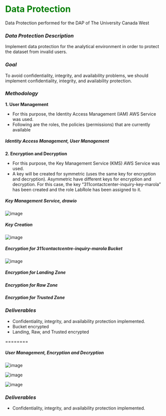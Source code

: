 # <font color="green">Data Protection</font> 

Data Protection performed for the DAP of The University Canada West

### ***Data Protection Description***

Implement data protection for the analytical environment in order to protect the dataset from invalid users. 

### ***Goal***
To avoid confidentiality, integrity, and availability problems, we should implement confidentiality, integrity, and availability protection. 

### ***Methodology***

**1. User Management**
- For this purpose, the Identity Access Management (IAM) AWS Service was used.
- Following are the roles, the policies (permissions) that are currently available

##### **Identity Access Management, User Management**


**2. Encryption and Decryption**
- For this purpose, the Key Management Service (KMS) AWS Service was used.
- A key will be created for symmetric (uses the same key for encryption and decryption). Asymmetric have different keys for encryption and decryption. For this case, the key “311contactcenter-inquiry-key-marola” has been created and the role LabRole has been assigned to it.

##### **Key Management Service, drawio**

![image](https://github.com/user-attachments/assets/861c408c-60f2-48a3-a0f6-ab0bb5328a7f)


##### **Key Creation**

![image](https://github.com/user-attachments/assets/8fa705d2-dede-4c4b-b9fe-81f3b60cb688)

##### **Encryption for 311contactcentre-inquiry-marola Bucket**

![image](https://github.com/user-attachments/assets/513bd764-597b-4857-83ac-ac1563e6bcc6)


##### **Encryption for Landing Zone**

##### **Encryption for Raw Zone**

##### **Encryption for Trusted Zone**

### ***Deliverables***
-  Confidentiality, integrity, and availability protection implemented.
-  Bucket encrypted
-  Landing, Raw, and Trusted encrypted

========


##### **User Management, Encryption and Decryption**

![image](https://github.com/user-attachments/assets/7052277a-08c5-408a-bcf9-de2b1a75a206)

![image](https://github.com/user-attachments/assets/8fa705d2-dede-4c4b-b9fe-81f3b60cb688)

![image](https://github.com/user-attachments/assets/7e2554a2-4238-405e-b88d-8e1b0c192a1d)


### ***Deliverables***
-  Confidentiality, integrity, and availability protection implemented.

